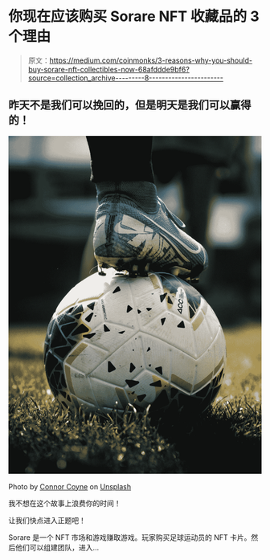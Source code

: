 # 你现在应该购买 Sorare NFT 收藏品的 3 个理由

> 原文：<https://medium.com/coinmonks/3-reasons-why-you-should-buy-sorare-nft-collectibles-now-68afddde9bf6?source=collection_archive---------8----------------------->

## 昨天不是我们可以挽回的，但是明天是我们可以赢得的！

![](img/e0826db81086fb5e6bf5b94a9173f5cd.png)

Photo by [Connor Coyne](https://unsplash.com/@concoyne?utm_source=medium&utm_medium=referral) on [Unsplash](https://unsplash.com?utm_source=medium&utm_medium=referral)

我不想在这个故事上浪费你的时间！

让我们快点进入正题吧！

Sorare 是一个 NFT 市场和游戏赚取游戏。玩家购买足球运动员的 NFT 卡片。然后他们可以组建团队，进入…